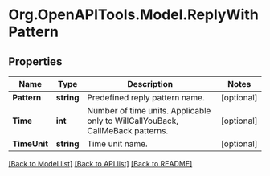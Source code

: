 
# Org.OpenAPITools.Model.ReplyWithPattern

## Properties

Name | Type | Description | Notes
------------ | ------------- | ------------- | -------------
**Pattern** | **string** | Predefined reply pattern name. | [optional] 
**Time** | **int** | Number of time units. Applicable only to WillCallYouBack, CallMeBack patterns. | [optional] 
**TimeUnit** | **string** | Time unit name. | [optional] 

[[Back to Model list]](../README.md#documentation-for-models)
[[Back to API list]](../README.md#documentation-for-api-endpoints)
[[Back to README]](../README.md)

